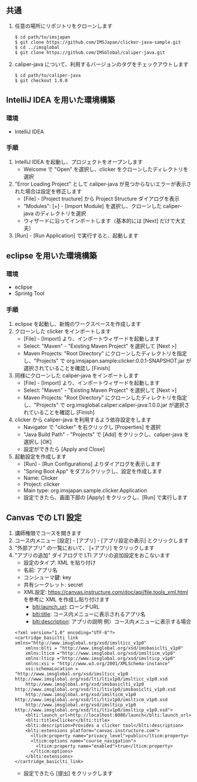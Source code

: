 ## 共通

1. 任意の場所にリポジトリをクローンします

    ~~~
    $ cd path/to/imsjapan
    $ git clone https://github.com/IMSJapan/clicker-java-sample.git
    $ cd ../imsglobal
    $ git clone https://github.com/IMSGlobal/caliper-java.git
    ~~~

1. caliper-java について、利用するバージョンのタグをチェックアウトします

    ~~~
    $ cd path/to/caliper-java
    $ git checkout 1.0.0
    ~~~

## IntelliJ IDEA を用いた環境構築

### 環境

 * IntelliJ IDEA

### 手順

1. IntelliJ IDEA を起動し、プロジェクトをオープンします
    * Welcome で "Open" を選択し、clicker をクローンしたディレクトリを選択
1. "Error Loading Project" として caliper-java が見つからないエラーが表示された場合は設定を修正します
    * [File] - [Project tructure] から Project Structure ダイアログを表示
    * "Modules": [+] - [Import Module] を選択し、クローンした caliper-java のディレクトリを選択
    * ウィザードに沿ってインポートします（基本的には [Next] だけで大丈夫）
1. [Run] - [Run Application] で実行すると、起動します

## eclipse を用いた環境構築

### 環境

 * eclipse
 * Sprintg Tool

### 手順

1. eclipse を起動し、新規のワークスペースを作成します
1. クローンした clicker をインポートします
    * [File] - [Import] より、インポートウィザードを起動します
    * Select: "Maven" - "Existing Maven Project" を選択して [Next >]
    * Maven Projects: "Root Directory" にクローンしたディレクトリを指定し、"Projects" で org.imsjapan.sample:clicker:0.0.1-SNAPSHOT.jar が選択されていることを確認し [Finish]
1. 同様にクローンした caliper-java をインポートします
    * [File] - [Import] より、インポートウィザードを起動します
    * Select: "Maven" - "Existing Maven Project" を選択して [Next >]
    * Maven Projects: "Root Directory" にクローンしたディレクトリを指定し、"Projects" で org.imsglobal.caliper:caliper-java:1.0.0.jar が選択されていることを確認し [Finish]
1. clicker から caliper-java を利用するよう依存設定をします
    * Navigator で "clicker" を右クリックし [Properties] を選択
    * "Java Build Path" - "Projects" で [Add] をクリックし、caliper-java を選択し [OK]
    * 設定ができたら [Apply and Close]
1. 起動設定を作成します
    * [Run] - [Run Configurations] よりダイアログを表示します
    * "Spring Boot App" をダブルクリックし、設定を作成します
    * Name: Clicker
    * Project: clicker
    * Main type: org.imsjapan.sample.clicker.Application
    * 設定できたら、画面下部の [Apply] をクリックし、[Run] で実行します

## Canvas での LTI 設定

1. 講師権限でコースを開きます
1. コース内メニュー [設定] - [アプリ] - [アプリ設定の表示] とクリックします
1. "外部アプリ" の一覧において、 [+アプリ] をクリックします
1. "アプリの追加" ダイアログで LTI アプリの追加設定をおこないます
    * 設定のタイプ: XML を貼り付け
    * 名前: アプリ名
    * コンシューマ鍵: key
    * 共有シークレット: secret
    * XML設定: https://canvas.instructure.com/doc/api/file.tools_xml.html を参考に XML を作成し貼り付けます
        * <blti:launch_url>: ローンチURL
        * <blti:title>: コース内メニューに表示されるアプリ名
        * <blti:description>: アプリの説明
    例）コース内メニューに表示する場合
    ~~~
    <?xml version="1.0" encoding="UTF-8"?>
    <cartridge_basiclti_link xmlns="http://www.imsglobal.org/xsd/imslticc_v1p0"
        xmlns:blti = "http://www.imsglobal.org/xsd/imsbasiclti_v1p0"
        xmlns:lticm ="http://www.imsglobal.org/xsd/imslticm_v1p0"
        xmlns:lticp ="http://www.imsglobal.org/xsd/imslticp_v1p0"
        xmlns:xsi = "http://www.w3.org/2001/XMLSchema-instance"
        xsi:schemaLocation = "http://www.imsglobal.org/xsd/imslticc_v1p0 http://www.imsglobal.org/xsd/lti/ltiv1p0/imslticc_v1p0.xsd
        http://www.imsglobal.org/xsd/imsbasiclti_v1p0 http://www.imsglobal.org/xsd/lti/ltiv1p0/imsbasiclti_v1p0.xsd
        http://www.imsglobal.org/xsd/imslticm_v1p0 http://www.imsglobal.org/xsd/lti/ltiv1p0/imslticm_v1p0.xsd
        http://www.imsglobal.org/xsd/imslticp_v1p0 http://www.imsglobal.org/xsd/lti/ltiv1p0/imslticp_v1p0.xsd">
        <blti:launch_url>http://localhost:8080/launch</blti:launch_url>
        <blti:title>Clicker</blti:title>
        <blti:description>Provides a clicker tool</blti:description>
        <blti:extensions platform="canvas.instructure.com">
          <lticm:property name="privacy_level">public</lticm:property>
          <lticm:options name="course_navigation">
            <lticm:property name="enabled">true</lticm:property>
          </lticm:options>
        </blti:extensions>
    </cartridge_basiclti_link>
    ~~~
    * 設定できたら [提出] をクリックします